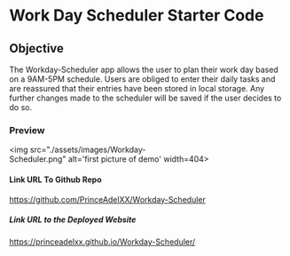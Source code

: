 # Work Day Scheduler Starter Code

## Objective

The Workday-Scheduler app allows the user to plan their work day based on a 9AM-5PM schedule. Users are obliged to enter their daily tasks and are reassured that their entries have been stored in local storage. Any further changes made to the scheduler will be saved if the user decides to do so. 

### Preview

<img src="./assets/images/Workday-Scheduler.png" alt='first picture of demo' width=404>

#### Link URL To Github Repo

https://github.com/PrinceAdelXX/Workday-Scheduler

##### Link URL to the Deployed Website

https://princeadelxx.github.io/Workday-Scheduler/